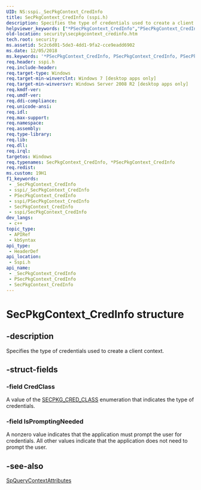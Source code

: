 ```yaml
---
UID: NS:sspi._SecPkgContext_CredInfo
title: SecPkgContext_CredInfo (sspi.h)
description: Specifies the type of credentials used to create a client context.
helpviewer_keywords: ["*PSecPkgContext_CredInfo","PSecPkgContext_CredInfo","PSecPkgContext_CredInfo structure pointer [Security]","SecPkgContext_CredInfo","SecPkgContext_CredInfo structure [Security]","security.secpkgcontext_credinfo","sspi/PSecPkgContext_CredInfo","sspi/SecPkgContext_CredInfo"]
old-location: security\secpkgcontext_credinfo.htm
tech.root: security
ms.assetid: 5c2c6d01-5de3-4dd1-9fa2-cce9eadd6902
ms.date: 12/05/2018
ms.keywords: '*PSecPkgContext_CredInfo, PSecPkgContext_CredInfo, PSecPkgContext_CredInfo structure pointer [Security], SecPkgContext_CredInfo, SecPkgContext_CredInfo structure [Security], security.secpkgcontext_credinfo, sspi/PSecPkgContext_CredInfo, sspi/SecPkgContext_CredInfo'
req.header: sspi.h
req.include-header: 
req.target-type: Windows
req.target-min-winverclnt: Windows 7 [desktop apps only]
req.target-min-winversvr: Windows Server 2008 R2 [desktop apps only]
req.kmdf-ver: 
req.umdf-ver: 
req.ddi-compliance: 
req.unicode-ansi: 
req.idl: 
req.max-support: 
req.namespace: 
req.assembly: 
req.type-library: 
req.lib: 
req.dll: 
req.irql: 
targetos: Windows
req.typenames: SecPkgContext_CredInfo, *PSecPkgContext_CredInfo
req.redist: 
ms.custom: 19H1
f1_keywords:
 - _SecPkgContext_CredInfo
 - sspi/_SecPkgContext_CredInfo
 - PSecPkgContext_CredInfo
 - sspi/PSecPkgContext_CredInfo
 - SecPkgContext_CredInfo
 - sspi/SecPkgContext_CredInfo
dev_langs:
 - c++
topic_type:
 - APIRef
 - kbSyntax
api_type:
 - HeaderDef
api_location:
 - Sspi.h
api_name:
 - _SecPkgContext_CredInfo
 - PSecPkgContext_CredInfo
 - SecPkgContext_CredInfo
---
```


# SecPkgContext_CredInfo structure


## -description

Specifies the type of credentials used to create a client context.

## -struct-fields

### -field CredClass

A value of the <a href="/windows/desktop/api/sspi/ne-sspi-secpkg_cred_class">SECPKG_CRED_CLASS</a> enumeration that indicates the type of credentials.

### -field IsPromptingNeeded

A nonzero value indicates that the application must prompt the user for credentials. All other values indicate that the application does not need to prompt the user.

## -see-also

<a href="/windows/desktop/api/ntsecpkg/nc-ntsecpkg-spquerycontextattributesfn">SpQueryContextAttributes</a>

